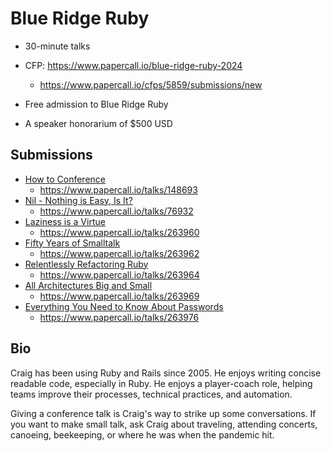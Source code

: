 # Blue Ridge Ruby

- 30-minute talks

- CFP: https://www.papercall.io/blue-ridge-ruby-2024
    - https://www.papercall.io/cfps/5859/submissions/new

- Free admission to Blue Ridge Ruby
- A speaker honorarium of $500 USD


## Submissions

- [How to Conference](How-to-Conference.md)
    - https://www.papercall.io/talks/148693
- [Nil - Nothing is Easy, Is It?](Nothing-is-Easy.md)
    - https://www.papercall.io/talks/76932
- [Laziness is a Virtue](Laziness.md)
    - https://www.papercall.io/talks/263960
- [Fifty Years of Smalltalk](Fifty-Years-of-Smalltalk.md)
    - https://www.papercall.io/talks/263962
- [Relentlessly Refactoring Ruby](Relentlessly-Refactoring-Ruby.md)
    - https://www.papercall.io/talks/263964
- [All Architectures Big and Small](Architecture.md)
    - https://www.papercall.io/talks/263969
- [Everything You Need to Know About Passwords](Passwords.md)
    - https://www.papercall.io/talks/263976


## Bio

Craig has been using Ruby and Rails since 2005.
He enjoys writing concise readable code, especially in Ruby.
He enjoys a player-coach role,
helping teams improve their processes, technical practices, and automation.

Giving a conference talk is Craig's way to strike up some conversations.
If you want to make small talk, ask Craig about traveling, attending concerts,
canoeing, beekeeping, or where he was when the pandemic hit.

